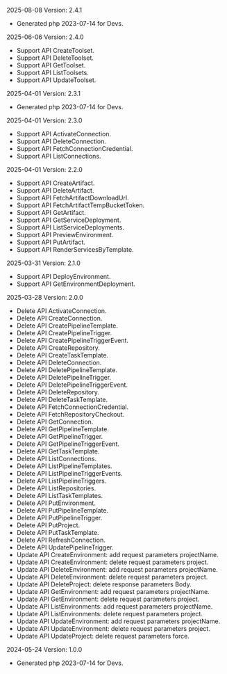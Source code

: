 2025-08-08 Version: 2.4.1
- Generated php 2023-07-14 for Devs.

2025-06-06 Version: 2.4.0
- Support API CreateToolset.
- Support API DeleteToolset.
- Support API GetToolset.
- Support API ListToolsets.
- Support API UpdateToolset.


2025-04-01 Version: 2.3.1
- Generated php 2023-07-14 for Devs.

2025-04-01 Version: 2.3.0
- Support API ActivateConnection.
- Support API DeleteConnection.
- Support API FetchConnectionCredential.
- Support API ListConnections.


2025-04-01 Version: 2.2.0
- Support API CreateArtifact.
- Support API DeleteArtifact.
- Support API FetchArtifactDownloadUrl.
- Support API FetchArtifactTempBucketToken.
- Support API GetArtifact.
- Support API GetServiceDeployment.
- Support API ListServiceDeployments.
- Support API PreviewEnvironment.
- Support API PutArtifact.
- Support API RenderServicesByTemplate.


2025-03-31 Version: 2.1.0
- Support API DeployEnvironment.
- Support API GetEnvironmentDeployment.


2025-03-28 Version: 2.0.0
- Delete API ActivateConnection.
- Delete API CreateConnection.
- Delete API CreatePipelineTemplate.
- Delete API CreatePipelineTrigger.
- Delete API CreatePipelineTriggerEvent.
- Delete API CreateRepository.
- Delete API CreateTaskTemplate.
- Delete API DeleteConnection.
- Delete API DeletePipelineTemplate.
- Delete API DeletePipelineTrigger.
- Delete API DeletePipelineTriggerEvent.
- Delete API DeleteRepository.
- Delete API DeleteTaskTemplate.
- Delete API FetchConnectionCredential.
- Delete API FetchRepositoryCheckout.
- Delete API GetConnection.
- Delete API GetPipelineTemplate.
- Delete API GetPipelineTrigger.
- Delete API GetPipelineTriggerEvent.
- Delete API GetTaskTemplate.
- Delete API ListConnections.
- Delete API ListPipelineTemplates.
- Delete API ListPipelineTriggerEvents.
- Delete API ListPipelineTriggers.
- Delete API ListRepositories.
- Delete API ListTaskTemplates.
- Delete API PutEnvironment.
- Delete API PutPipelineTemplate.
- Delete API PutPipelineTrigger.
- Delete API PutProject.
- Delete API PutTaskTemplate.
- Delete API RefreshConnection.
- Delete API UpdatePipelineTrigger.
- Update API CreateEnvironment: add request parameters projectName.
- Update API CreateEnvironment: delete request parameters project.
- Update API DeleteEnvironment: add request parameters projectName.
- Update API DeleteEnvironment: delete request parameters project.
- Update API DeleteProject: delete response parameters Body.
- Update API GetEnvironment: add request parameters projectName.
- Update API GetEnvironment: delete request parameters project.
- Update API ListEnvironments: add request parameters projectName.
- Update API ListEnvironments: delete request parameters project.
- Update API UpdateEnvironment: add request parameters projectName.
- Update API UpdateEnvironment: delete request parameters project.
- Update API UpdateProject: delete request parameters force.


2024-05-24 Version: 1.0.0
- Generated php 2023-07-14 for Devs.


